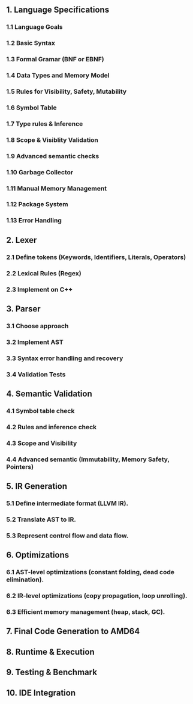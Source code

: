 ## 1. Language Specifications

### 1.1 Language Goals

### 1.2 Basic Syntax

### 1.3 Formal Gramar (BNF or EBNF)

### 1.4 Data Types and Memory Model

### 1.5 Rules for Visibility, Safety, Mutability

### 1.6 Symbol Table

### 1.7 Type rules & Inference

### 1.8 Scope & Visiblity Validation

### 1.9 Advanced semantic checks

### 1.10 Garbage Collector

### 1.11 Manual Memory Management

### 1.12 Package System

### 1.13 Error Handling

## 2. Lexer

### 2.1 Define tokens (Keywords, Identifiers, Literals, Operators)

### 2.2 Lexical Rules (Regex)

### 2.3 Implement on C++

## 3. Parser

### 3.1 Choose approach

### 3.2 Implement AST

### 3.3 Syntax error handling and recovery

### 3.4 Validation Tests

## 4. Semantic Validation

### 4.1 Symbol table check

### 4.2 Rules and inference check

### 4.3 Scope and Visibility

### 4.4 Advanced semantic (Immutability, Memory Safety, Pointers)

## 5. IR Generation

### 5.1 Define intermediate format (LLVM IR).

### 5.2 Translate AST to IR.

### 5.3 Represent control flow and data flow.

## 6. Optimizations

### 6.1 AST-level optimizations (constant folding, dead code elimination).

### 6.2 IR-level optimizations (copy propagation, loop unrolling).

### 6.3 Efficient memory management (heap, stack, GC).

## 7. Final Code Generation to AMD64

## 8. Runtime & Execution

## 9. Testing & Benchmark

## 10. IDE Integration